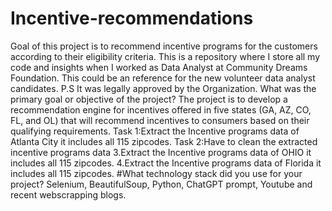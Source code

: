 # Incentive-recommendations
Goal of this project is to recommend incentive programs for the customers according to their eligibility criteria. 
This is a repository where I store all my code and insights when I worked as Data Analyst at Community Dreams Foundation. This could be an reference for the new volunteer data analyst candidates. P.S It was legally approved by the Organization.
What was the primary goal or objective of the project?
The project is to develop a recommendation engine for incentives offered in five states (GA, AZ, CO, FL, and OL) that will recommend incentives to consumers based on their qualifying requirements. Task 1:Extract the Incentive programs data of Atlanta City it includes all 115 zipcodes. Task 2:Have to clean the extracted incentive programs data 3.Extract the Incentive programs data of OHIO  it includes all 115 zipcodes.
4.Extract the Incentive programs data of Florida it includes all 115 zipcodes.
#What technology stack did you use for your project?
Selenium, BeautifulSoup, Python, ChatGPT prompt, Youtube and recent webscrapping blogs.
